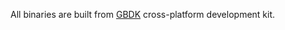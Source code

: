 All binaries are built from [GBDK](https://github.com/gbdk-2020/gbdk-2020) cross-platform development kit. 
